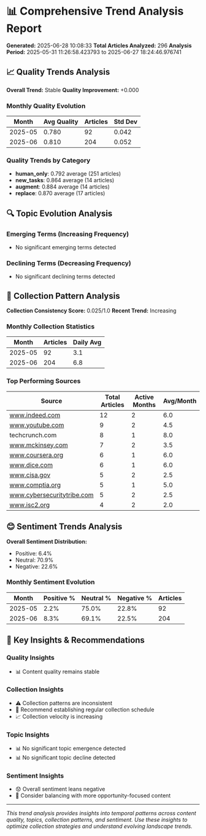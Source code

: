 
# 📊 Comprehensive Trend Analysis Report

**Generated:** 2025-06-28 10:08:33
**Total Articles Analyzed:** 296
**Analysis Period:** 2025-05-31 11:26:58.423793 to 2025-06-27 18:24:46.976741

## 📈 Quality Trends Analysis

**Overall Trend:** Stable
**Quality Improvement:** +0.000

### Monthly Quality Evolution
| Month | Avg Quality | Articles | Std Dev |
|-------|-------------|----------|---------|
| 2025-05 | 0.780 | 92 | 0.042 |
| 2025-06 | 0.810 | 204 | 0.052 |

### Quality Trends by Category
- **human_only**: 0.792 average (251 articles)
- **new_tasks**: 0.864 average (14 articles)
- **augment**: 0.884 average (14 articles)
- **replace**: 0.870 average (17 articles)


## 🔍 Topic Evolution Analysis

### Emerging Terms (Increasing Frequency)
- No significant emerging terms detected

### Declining Terms (Decreasing Frequency)
- No significant declining terms detected


## 📅 Collection Pattern Analysis

**Collection Consistency Score:** 0.025/1.0
**Recent Trend:** Increasing

### Monthly Collection Statistics
| Month | Articles | Daily Avg |
|-------|----------|-----------|
| 2025-05 | 92 | 3.1 |
| 2025-06 | 204 | 6.8 |

### Top Performing Sources
| Source | Total Articles | Active Months | Avg/Month |
|--------|----------------|---------------|-----------|
| www.indeed.com | 12 | 2 | 6.0 |
| www.youtube.com | 9 | 2 | 4.5 |
| techcrunch.com | 8 | 1 | 8.0 |
| www.mckinsey.com | 7 | 2 | 3.5 |
| www.coursera.org | 6 | 1 | 6.0 |
| www.dice.com | 6 | 1 | 6.0 |
| www.cisa.gov | 5 | 2 | 2.5 |
| www.comptia.org | 5 | 1 | 5.0 |
| www.cybersecuritytribe.com | 5 | 2 | 2.5 |
| www.isc2.org | 4 | 2 | 2.0 |

## 😊 Sentiment Trends Analysis

**Overall Sentiment Distribution:**
- Positive: 6.4%
- Neutral: 70.9%  
- Negative: 22.6%

### Monthly Sentiment Evolution
| Month | Positive % | Neutral % | Negative % | Articles |
|-------|------------|-----------|------------|----------|
| 2025-05 | 2.2% | 75.0% | 22.8% | 92 |
| 2025-06 | 8.3% | 69.1% | 22.5% | 204 |

## 🎯 Key Insights & Recommendations

### Quality Insights
- 📊 Content quality remains stable

### Collection Insights
- ⚠️ Collection patterns are inconsistent
- 🎯 Recommend establishing regular collection schedule
- 📈 Collection velocity is increasing

### Topic Insights
- 📊 No significant topic emergence detected
- 📊 No significant topic decline detected

### Sentiment Insights
- 😟 Overall sentiment leans negative
- 🎯 Consider balancing with more opportunity-focused content


---

*This trend analysis provides insights into temporal patterns across content quality, topics, collection patterns, and sentiment. Use these insights to optimize collection strategies and understand evolving landscape trends.*
